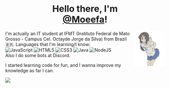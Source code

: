 <h1 align="center">Hello there, I'm <br/> <a href="https://github.com/Moeefa">@Moeefa</a>!</h1>

<img align="right" width="100" src="https://github.com/Moeefa/Moeefa/raw/main/assets/20220202_104532.png"></img>
I'm actually an IT student at IFMT (Instituto Federal de Mato Grosso - Campus Cel. Octayde Jorge da Silva) from Brazil 🇧🇷.
Languages that I'm learning/I know:
<br/>
![JavaScript](https://img.shields.io/badge/-JavaScript-eee?style=flat&logo=javascript&color=222222&logoColor=DD9C25)
![HTML5](http://img.shields.io/badge/-HTML5-eee?style=flat&color=222222&logo=html5&logoColor=E34F26)
![CSS3](http://img.shields.io/badge/-CSS3-eee?style=flat&color=222222&logo=css3&logoColor=1572B6)
![Java](http://img.shields.io/badge/-Java-eee?style=flat&color=222222&logo=java&logoColor=007396)
![NodeJS](http://img.shields.io/badge/-NodeJS-eee?style=flat&color=222222&logo=nodedotjs)
<br/>
Also I do some bots at Discord.

I started learning code for fun, and I wanna improve my knowledge as far I can. 

<img height="180em" src="https://github-readme-stats.vercel.app/api?username=Moeefa&show_icons=true&theme=dark&include_all_commits=true&count_private=true"/> 
